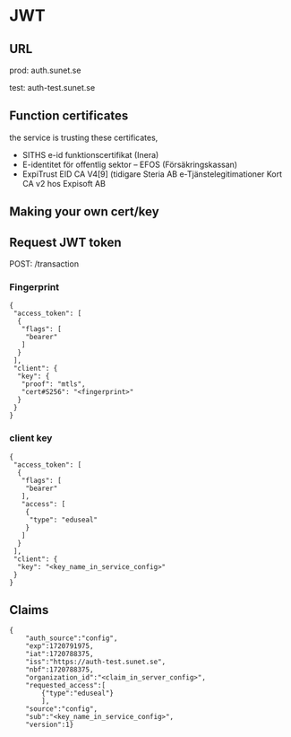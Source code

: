# JWT

## URL

prod: auth.sunet.se

test: auth-test.sunet.se

## Function certificates

the service is trusting these certificates,

* SITHS e-id funktionscertifikat (Inera)
* E-identitet för offentlig sektor – EFOS (Försäkringskassan)
* ExpiTrust EID CA V4[9] (tidigare Steria AB e-Tjänstelegitimationer Kort CA v2 hos Expisoft AB

## Making your own cert/key

## Request JWT token

POST: /transaction

### Fingerprint

```
{
 "access_token": [
  {
   "flags": [
    "bearer"
   ]
  }
 ],
 "client": {
  "key": {
   "proof": "mtls",
   "cert#S256": "<fingerprint>"
  }
 }
}
```

### client key

```
{
 "access_token": [
  {
   "flags": [
    "bearer"
   ],
   "access": [
    {
     "type": "eduseal"
    }
   ]
  }
 ],
 "client": {
  "key": "<key_name_in_service_config>"
 }
}
```

## Claims

```
{
    "auth_source":"config",
    "exp":1720791975,
    "iat":1720788375,
    "iss":"https://auth-test.sunet.se",
    "nbf":1720788375,
    "organization_id":"<claim_in_server_config>",
    "requested_access":[
        {"type":"eduseal"}
        ],
    "source":"config",
    "sub":"<key_name_in_service_config>",
    "version":1}
```
